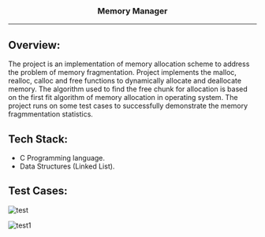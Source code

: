 <h3 align="center">Memory Manager</h3>

---
## Overview:
<p>The project is an implementation of memory allocation scheme to address the problem of memory fragmentation. Project implements the malloc, realloc, calloc and free functions to dynamically allocate and deallocate memory. The algorithm used to find the free chunk for allocation is based on the first fit algorithm of memory allocation in operating system. The project runs on some test cases to successfully demonstrate the memory fragmmentation statistics.
</p>


## Tech Stack:
- C Programming language.
- Data Structures (Linked List). 

## Test Cases:

![test](https://github.com/Avi8010/Memory-Manager/assets/124759114/8a59361a-6507-4902-8ddd-7a0bbf4957dc)

![test1](https://github.com/Avi8010/Memory-Manager/assets/124759114/ffdd3d55-5fd0-410c-a2ef-13d17842d44e)


